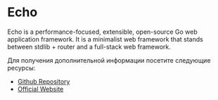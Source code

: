 # Echo

Echo is a performance-focused, extensible, open-source Go web application framework. It is a minimalist web framework that stands between stdlib + router and a full-stack web framework.

Для получения дополнительной информации посетите следующие ресурсы:

- [Github Repository](https://github.com/labstack/echo)
- [Official Website](https://echo.labstack.com/)
